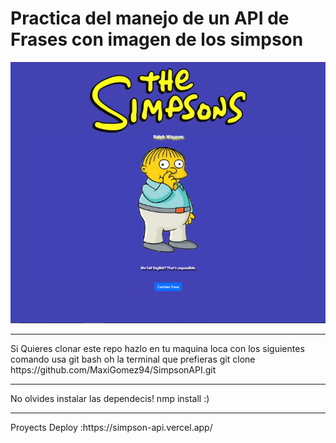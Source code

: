 <h1>Practica del manejo de un API de Frases con imagen de los simpson </h1>
<img src="./src/assets/captura  de api simpson.PNG" alt" captura del proyecto API">

<hr>
Si Quieres clonar este repo 
hazlo en tu maquina loca con los siguientes comando 
usa git bash oh la terminal que prefieras 
git clone https://github.com/MaxiGomez94/SimpsonAPI.git
<hr>
No olvides instalar las dependecis!
nmp install :)
<hr>
Proyects Deploy :https://simpson-api.vercel.app/

